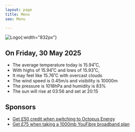 ```yaml
---
layout: page
title: Menu
seo: Menu

---
```


![Logo](/images/logo.jpg){:width="832px"}

<!-- weather_marker starts -->
## On Friday, 30 May 2025

- The average temperature today is 15.94˚C,
- With highs of 15.94˚C and lows of 15.93˚C,
- It may feel like 15.76˚C with overcast clouds
- The wind speed is 0.45m/s and visibility is 10000m
- The pressure is 1018hPa and humidity is 83%
- The sun will rise at 03:56 and set at 20:15

<!-- weather_marker ends -->

## Sponsors

- [Get £50 credit when switching to Octopus Energy](https://bit.ly/3oD1nnS)
- [Get £75 when taking a 1000mb YouFibre broadband plan](https://aklam.io/91zWhU?)
